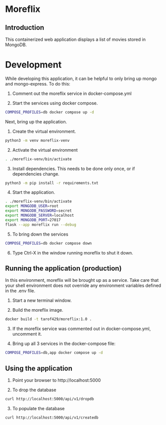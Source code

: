 # Moreflix

## Introduction

This containerized web application displays a list of movies stored in MongoDB.

# Development

While developing this application, it can be helpful to only bring up mongo and mongo-express. To do this:

1. Comment out the moreflix service in docker-compose.yml

2. Start the services using docker compose.

```sh
COMPOSE_PROFILES=db docker compose up -d
```

Next, bring up the application.

1. Create the virtual environment.

```sh
python3 -m venv moreflix-venv
```

2. Activate the virtual environment

```sh
. ./moreflix-venv/bin/activate
```

3. Install dependencies. This needs to be done only once, or if dependencies change.

```sh
python3 -m pip install -r requirements.txt
```

4. Start the application.

```sh
. ./moreflix-venv/bin/activate
export MONGODB_USER=root
export MONGODB_PASSWORD=secret
export MONGODB_SERVER=localhost
export MONGODB_PORT=27017
flask --app moreflix run --debug
```

5. To bring down the services

```sh
COMPOSE_PROFILES=db docker compose down
```

6. Type Ctrl-X in the window running moreflix to shut it down.

## Running the application (production)

In this environment, moreflix will be brought up as a service. Take care that your shell environment does not override any environment variables defined in the .env file.

1. Start a new terminal window.

2. Build the moreflix image.

```sh
docker build -t tarof429/moreflix:1.0 .
```

3. If the moreflix service was commented out in docker-compose.yml, uncomment it.

4. Bring up all 3 services in the docker-compose file:

```sh
COMPOSE_PROFILES=db,app docker compose up -d
```

## Using the application

1. Point your browser to http://localhost:5000

2. To drop the database

```sh
curl http://localhost:5000/api/v1/dropdb
```

3. To populate the database

```sh
curl http://localhost:5000/api/v1/createdb
```


